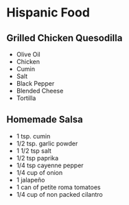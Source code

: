 # Hispanic Food

## Grilled Chicken Quesodilla

- Olive Oil
- Chicken
- Cumin
- Salt
- Black Pepper
- Blended Cheese
- Tortilla

## Homemade Salsa

- 1 tsp. cumin
- 1/2 tsp. garlic powder
- 1 1/2 tsp salt
- 1/2 tsp paprika
- 1/4 tsp cayenne pepper
- 1/4 cup of onion
- 1 jalapeño 
- 1 can of petite roma tomatoes
- 1/4 cup of non packed cilantro